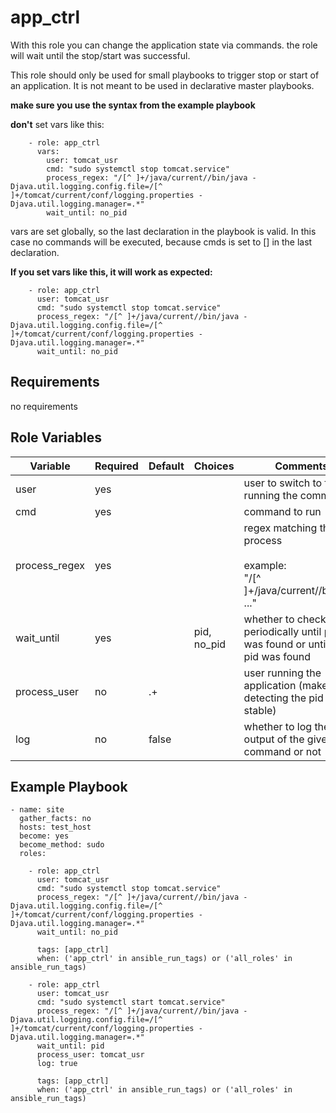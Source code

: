 app_ctrl
=========
With this role you can change the application state via commands. the role will wait until the stop/start was successful.

This role should only be used for small playbooks to trigger stop or start of an application.
It is not meant to be used in declarative master playbooks.

**make sure you use the syntax from the example playbook**

**don't** set vars like this:

        - role: app_ctrl
          vars:
            user: tomcat_usr
            cmd: "sudo systemctl stop tomcat.service"
            process_regex: "/[^ ]+/java/current//bin/java -Djava.util.logging.config.file=/[^ ]+/tomcat/current/conf/logging.properties -Djava.util.logging.manager=.*"
            wait_until: no_pid

vars are set globally, so the last declaration in the playbook is valid. In this case no commands will be executed, because cmds is set to [] in the last declaration.

**If you set vars like this, it will work as expected:**

        - role: app_ctrl
          user: tomcat_usr
          cmd: "sudo systemctl stop tomcat.service"
          process_regex: "/[^ ]+/java/current//bin/java -Djava.util.logging.config.file=/[^ ]+/tomcat/current/conf/logging.properties -Djava.util.logging.manager=.*"
          wait_until: no_pid



Requirements
------------
no requirements

Role Variables
--------------

| Variable      | Required | Default | Choices     | Comments                                                                              |
|---------------|----------|---------|-------------|---------------------------------------------------------------------------------------|
| user          | yes      |         |             | user to switch to for running the command                                             |
| cmd           | yes      |         |             | command to run                                                                        |
| process_regex | yes      |         |             | regex matching the process <br/><br/>example:<br/>"/[^ ]+/java/current//bin/java ..." |
| wait_until    | yes      |         | pid, no_pid | whether to check pid periodically until pid was found or until no pid was found       |
| process_user  | no       | .+      |             | user running the application (makes detecting the pid more stable)                    |
| log           | no       | false   |             | whether to log the output of the given command or not                                 |

Example Playbook
----------------

    - name: site
      gather_facts: no
      hosts: test_host
      become: yes
      become_method: sudo
      roles:

        - role: app_ctrl
          user: tomcat_usr
          cmd: "sudo systemctl stop tomcat.service"
          process_regex: "/[^ ]+/java/current//bin/java -Djava.util.logging.config.file=/[^ ]+/tomcat/current/conf/logging.properties -Djava.util.logging.manager=.*"
          wait_until: no_pid
    
          tags: [app_ctrl]
          when: ('app_ctrl' in ansible_run_tags) or ('all_roles' in ansible_run_tags)
    
        - role: app_ctrl
          user: tomcat_usr
          cmd: "sudo systemctl start tomcat.service"
          process_regex: "/[^ ]+/java/current//bin/java -Djava.util.logging.config.file=/[^ ]+/tomcat/current/conf/logging.properties -Djava.util.logging.manager=.*"
          wait_until: pid
          process_user: tomcat_usr
          log: true
    
          tags: [app_ctrl]
          when: ('app_ctrl' in ansible_run_tags) or ('all_roles' in ansible_run_tags)